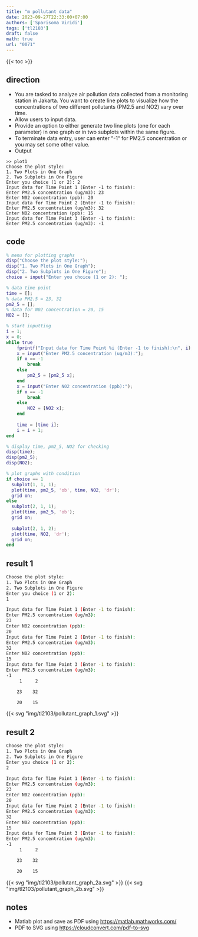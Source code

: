 ```yaml
---
title: "m pollutant data"
date: 2023-09-27T22:33:00+07:00
authors: ['Sparisoma Viridi']
tags: ['tl2103']
draft: false
math: true
url: "0071"
---
```

{{< toc >}}


## direction
+ You are tasked to analyze air pollution data collected from a monitoring station in Jakarta. You want to create line plots to visualize how the concentrations of two different pollutants (PM2.5 and NO2) vary over time.
+ Allow users to input data.
+ Provide an option to either generate two line plots (one for each parameter) in one graph or in two subplots within the same figure.
+ To terminate data entry, user can enter “-1“ for PM2.5 concentration or you may set some other value.
+ Output
```
>> plot1
Choose the plot style:
1. Two Plots in One Graph
2. Two Subplots in One Figure
Enter you choice (1 or 2): 2
Input data for Time Point 1 (Enter -1 to finish):
Enter PM2.5 concentration (ug/m3): 23
Enter N02 concentration (ppb): 20
Input data for Time Point 2 (Enter -1 to finish):
Enter PM2.5 concentration (ug/m3): 32
Enter N02 concentration (ppb): 15
Input data for Time Point 3 (Enter -1 to finish):
Enter PM2.5 concentration (ug/m3): -1
```

## code
```matlab
% menu for plotting graphs
disp("Choose the plot style:");
disp("1. Two Plots in One Graph");
disp("2. Two Subplots in One Figure");
choice = input("Enter you choice (1 or 2): ");

% data time point
time = [];
% data PM2.5 = 23, 32
pm2_5 = [];
% data for N02 concentration = 20, 15
NO2 = [];

% start inputting
i = 1;
x = 0;
while true
    fprintf("Input data for Time Point %i (Enter -1 to finish):\n", i);
    x = input("Enter PM2.5 concentration (ug/m3):");
    if x == -1
        break
    else
        pm2_5 = [pm2_5 x];
    end
    x = input("Enter N02 concentration (ppb):");
    if x == -1
        break
    else
        NO2 = [NO2 x];
    end
    
    time = [time i];
    i = i + 1;
end

% display time, pm2_5, NO2 for checking
disp(time);
disp(pm2_5);
disp(NO2);

% plot graphs with condition
if choice == 1
  subplot(1, 1, 1);
  plot(time, pm2_5, 'ob', time, NO2, 'dr');
  grid on;
else
  subplot(2, 1, 1);
  plot(time, pm2_5, 'ob');
  grid on;
  
  subplot(2, 1, 2);
  plot(time, NO2, 'dr');
  grid on;
end
```

## result 1
```bash
Choose the plot style:
1. Two Plots in One Graph
2. Two Subplots in One Figure
Enter you choice (1 or 2): 
1

Input data for Time Point 1 (Enter -1 to finish):
Enter PM2.5 concentration (ug/m3):
23
Enter N02 concentration (ppb):
20
Input data for Time Point 2 (Enter -1 to finish):
Enter PM2.5 concentration (ug/m3):
32
Enter N02 concentration (ppb):
15
Input data for Time Point 3 (Enter -1 to finish):
Enter PM2.5 concentration (ug/m3):
-1
     1     2

    23    32

    20    15
```

{{< svg "img/tl2103/pollutant_graph_1.svg" >}}


## result 2
```bash
Choose the plot style:
1. Two Plots in One Graph
2. Two Subplots in One Figure
Enter you choice (1 or 2): 
2

Input data for Time Point 1 (Enter -1 to finish):
Enter PM2.5 concentration (ug/m3):
23
Enter N02 concentration (ppb):
20
Input data for Time Point 2 (Enter -1 to finish):
Enter PM2.5 concentration (ug/m3):
32
Enter N02 concentration (ppb):
15
Input data for Time Point 3 (Enter -1 to finish):
Enter PM2.5 concentration (ug/m3):
-1
     1     2

    23    32

    20    15
```

{{< svg "img/tl2103/pollutant_graph_2a.svg" >}}
{{< svg "img/tl2103/pollutant_graph_2b.svg" >}}


## notes
+ Matlab plot and save as PDF using https://matlab.mathworks.com/
+ PDF to SVG using https://cloudconvert.com/pdf-to-svg
